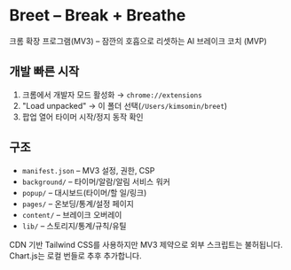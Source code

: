 # Breet – Break + Breathe

크롬 확장 프로그램(MV3) – 잠깐의 호흡으로 리셋하는 AI 브레이크 코치 (MVP)

## 개발 빠른 시작

1) 크롬에서 개발자 모드 활성화 → `chrome://extensions`
2) "Load unpacked" → 이 폴더 선택(`/Users/kimsomin/breet`)
3) 팝업 열어 타이머 시작/정지 동작 확인

## 구조

- `manifest.json` – MV3 설정, 권한, CSP
- `background/` – 타이머/알람/알림 서비스 워커
- `popup/` – 대시보드(타이머/할 일/링크)
- `pages/` – 온보딩/통계/설정 페이지
- `content/` – 브레이크 오버레이
- `lib/` – 스토리지/통계/규칙/유틸

CDN 기반 Tailwind CSS를 사용하지만 MV3 제약으로 외부 스크립트는 불허됩니다. Chart.js는 로컬 번들로 추후 추가합니다.
